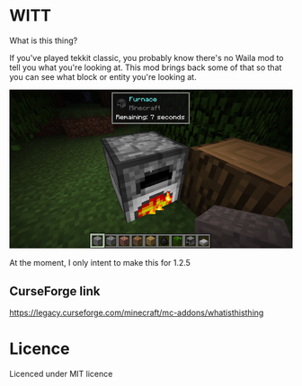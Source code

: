 # WITT
What is this thing?

If you've played tekkit classic, you probably know there's no Waila mod to tell you what you're looking at. This mod brings back some of that so that you can see what block or entity you're looking at.

![](java_2025-03-21_06.48.14.png)

At the moment, I only intent to make this for 1.2.5

## CurseForge link
https://legacy.curseforge.com/minecraft/mc-addons/whatisthisthing

# Licence
Licenced under MIT licence
